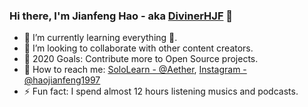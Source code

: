 ### Hi there, I'm Jianfeng Hao - aka [DivinerHJF](https://www.divinerhjf.xyz) 👋

- 🌱 I’m currently learning everything 🤣.
- 👯 I’m looking to collaborate with other content creators.
- 🥅 2020 Goals: Contribute more to Open Source projects.
- 💌 How to reach me: [SoloLearn - @Aether](https://www.sololearn.com/Profile/17928857), [Instagram - @haojianfeng1997](https://www.instagram.com/haojianfeng1997/)
- ⚡ Fun fact: I spend almost 12 hours listening musics and podcasts.
